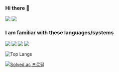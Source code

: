### Hi there 👋
<!-- https://simpleicons.org/ -->
<a href="https://velog.io/" target="_blank"><img src="https://img.shields.io/badge/BLOG-20C997?style=flat&logo=velog&logoColor=white"/></a>
<a href="mailto:limestone@g.skku.edu" target="_blank"><img src="https://img.shields.io/badge/limestone@g.skku.edu-EA4335?style=flat&logo=Gmail&logoColor=white"/></a>

### I am familiar with these languages/systems
<div>
    <img src="https://img.shields.io/badge/C++-00599C?style=flat&logo=cplusplus&logoColor=white"/>
    <img src="https://img.shields.io/badge/Python-3776AB?style=flat&logo=python&logoColor=white"/>
    <img src="https://img.shields.io/badge/ROS2-22314E?style=flat&logo=ros&logoColor=white"/>
    <img src="https://img.shields.io/badge/OpenGL-5586A4?style=flat&logo=opengl&logoColor=white"/>
</div>

![Top Langs](https://github-readme-stats.vercel.app/api/top-langs/?username=halfseal&layout=compact&hide=html)


[![Solved.ac
프로필](http://mazassumnida.wtf/api/v2/generate_badge?boj=calcite)](https://solved.ac/calcite)

<!--
**halfseal/halfseal** is a ✨ _special_ ✨ repository because its `README.md` (this file) appears on your GitHub profile.

Here are some ideas to get you started:

- 🔭 I’m currently working on ...
- 🌱 I’m currently learning ...
- 👯 I’m looking to collaborate on ...
- 🤔 I’m looking for help with ...
- 💬 Ask me about ...
- 📫 How to reach me: ...
- 😄 Pronouns: ...
- ⚡ Fun fact: ...
-->

